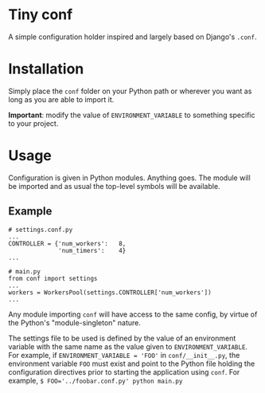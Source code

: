 # Tiny conf

A simple configuration holder inspired and largely based on  Django's `.conf`. 

# Installation 
Simply place the `conf` folder on your Python path or wherever you want as long
as you are able to import it.

**Important**: modify the value of `ENVIRONMENT_VARIABLE` to something specific
to your project.

# Usage

Configuration is given in Python modules. Anything goes. The module will be
imported and as usual the top-level symbols will be available. 

## Example

```
# settings.conf.py
...
CONTROLLER = {'num_workers':   8,
              'num_timers':    4}
...
```

```
# main.py
from conf import settings
...
workers = WorkersPool(settings.CONTROLLER['num_workers'])
...
```

Any module importing `conf` will have access to the same config, by virtue
of the Python's "module-singleton" nature.

The settings file to be used is defined by the value of an environment variable
with the same name as the value given to `ENVIRONMENT_VARIABLE`. For example,
if `ENVIRONMENT_VARIABLE = 'FOO'` in `conf/__init__.py`, the environment
variable `FOO` must exist and point to the Python file holding the
configuration directives prior to starting the application using `conf`. 
For example, `$ FOO='../foobar.conf.py' python main.py`
